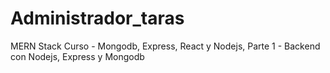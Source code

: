 # Administrador_taras
MERN Stack Curso - Mongodb, Express, React y Nodejs, Parte 1 - Backend con Nodejs, Express y Mongodb
